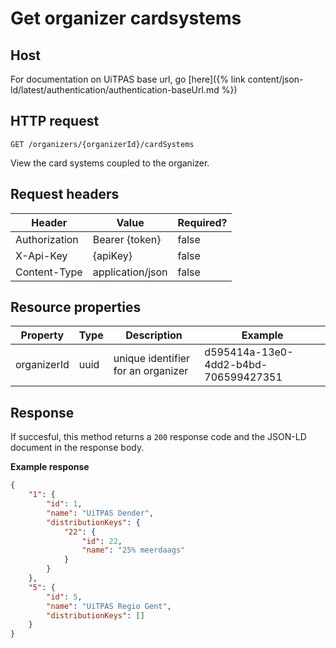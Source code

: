 ---
---

# Get organizer cardsystems

## Host

 For documentation on UiTPAS base url, go [here]({% link content/json-ld/latest/authentication/authentication-baseUrl.md %})

## HTTP request

```
GET /organizers/{organizerId}/cardSystems
```
View the card systems coupled to the organizer.

## Request headers

| Header        | Value            | Required? |
| ------------- | ---------------- | --------- |
| Authorization | Bearer {token}   | false     |
| X-Api-Key     | {apiKey}         | false     |
| Content-Type  | application/json | false     |

## Resource properties

| Property | Type | Description | Example |
|--|--|--|--|
| organizerId | uuid | unique identifier for an organizer | d595414a-13e0-4dd2-b4bd-706599427351 |

## Response

If succesful, this method returns a `200` response code and the JSON-LD document in the response body.

**Example response**

```json
{
	"1": {
		"id": 1,
		"name": "UiTPAS Dender",
		"distributionKeys": {
			"22": {
				"id": 22,
				"name": "25% meerdaags"
			}
		}
	},
	"5": {
		"id": 5,
		"name": "UiTPAS Regio Gent",
		"distributionKeys": []
	}
}
```
